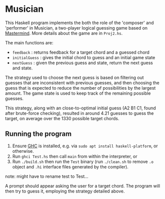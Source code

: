 # Musician

This Haskell program implements the both the role of the 'composer' and
'performer' in Musician, a two-player logical guessing game based on
[Mastermind](https://en.wikipedia.org/wiki/Mastermind_(board_game)).
More details about the game are in `Proj2.hs`.

The main functions are:

* `feedback`     : returns feedback for a target chord and a guessed chord
* `initialGuess` : gives the initial chord to guess and an initial game state
* `nextGuess`    : given the previous guess and state, return the
                   next guess and state.

The strategy used to choose the next guess is based on filtering out guesses
that are inconsistent with previous guesses, and then choosing the guess that
is expected to reduce the number of possibilities by the largest amount. The
game state is used to keep track of the remaining possible guesses.

This strategy, along with an close-to-optimal initial guess (A2 B1 C1, found
after brute-force checking), resulted in around 4.21 guesses to guess the
target, on average over the 1330 possible target chords.

## Running the program

1. Ensure [GHC](https://www.haskell.org/ghc/distribution_packages.html)
   is installed, e.g. via `sudo apt install haskell-platform`, or otherwise.
2. Run `ghci Test.hs` then call `main` from within the interpreter, or
3. Run `./build.sh` then run the `Test` binary (run `./clean.sh` to remove
   `.o` object and `.hi` interface files generated by the compiler).

note: might have to rename test to Test...

A prompt should appear asking the user for a target chord. The program will
then try to guess it, employing the strategy detailed above.

